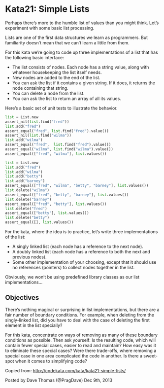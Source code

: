 # Kata21: Simple Lists

Perhaps there’s more to the humble list of values than you might think. Let’s experiment with some basic list processing.

Lists are one of the first data structures we learn as programmers. But familiarity doesn’t mean that we can’t learn a little from them.

For this kata we’re going to code up three implementations of a list that has the following basic interface:

- The list consists of nodes. Each node has a string value, along with whatever housekeeping the list itself needs.
- New nodes are added to the end of the list.
- You can ask the list if it contains a given string. If it does, it returns the node containing that string.
- You can delete a node from the list.
- You can ask the list to return an array of all its values.

Here’s a basic set of unit tests to illustrate the behavior.

```python
list = List.new
assert_nil(list.find("fred"))
list.add("fred")
assert_equal("fred", list.find("fred").value())
assert_nil(list.find("wilma"))
list.add("wilma")
assert_equal("fred",  list.find("fred").value())
assert_equal("wilma", list.find("wilma").value())
assert_equal(["fred", "wilma"], list.values())

list = List.new
list.add("fred")
list.add("wilma")
list.add("betty")
list.add("barney")
assert_equal(["fred", "wilma", "betty", "barney"], list.values())
list.delete("wilma")
assert_equal(["fred", "betty", "barney"], list.values())
list.delete("barney")
assert_equal(["fred", "betty"], list.values())
list.delete("fred")
assert_equal(["betty"], list.values())
list.delete("betty")
assert_equal([], list.values())
```

For the kata, where the idea is to practice, let’s write three implementations of the list:

- A singly linked list (each node has a reference to the next node).
- A doubly linked list (each node has a reference to both the next and previous nodes).
- Some other implementation of your choosing, except that it should use no references (pointers) to collect nodes together in the list.

Obviously, we won’t be using predefined library classes as our list implementations…

## Objectives

There’s nothing magical or surprising in list implementations, but there are a fair number of boundary conditions. For example, when deleting from the singly-linked list, did you have to deal with the case of deleting the first element in the list specially?

For this kata, concentrate on ways of removing as many of these boundary conditions as possible. Then ask yourself: Is the resulting code, which will contain fewer special cases, easier to read and maintain? How easy was it to eliminate these special cases? Were there trade-offs, where removing a special case in one area complicated the code in another. Is there a sweet-spot when it comes to simplifying code?

Copied from: http://codekata.com/kata/kata21-simple-lists/

Posted by Dave Thomas (@PragDave) Dec 9th, 2013